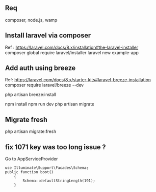 ## Req
composer, node.js, wamp

## Install laravel via composer
Ref : https://laravel.com/docs/8.x/installation#the-laravel-installer
composer global require laravel/installer
laravel new example-app

## Add auth using breeze
Ref: https://laravel.com/docs/8.x/starter-kits#laravel-breeze-installation
composer require laravel/breeze --dev

php artisan breeze:install

npm install
npm run dev
php artisan migrate


## Migrate fresh 
php artisan migrate:fresh


## fix 1071 key was too long issue ?
Go to AppServiceProvider

```
use Illuminate\Support\Facades\Schema;
public function boot()
    {
        Schema::defaultStringLength(191);
    }
```